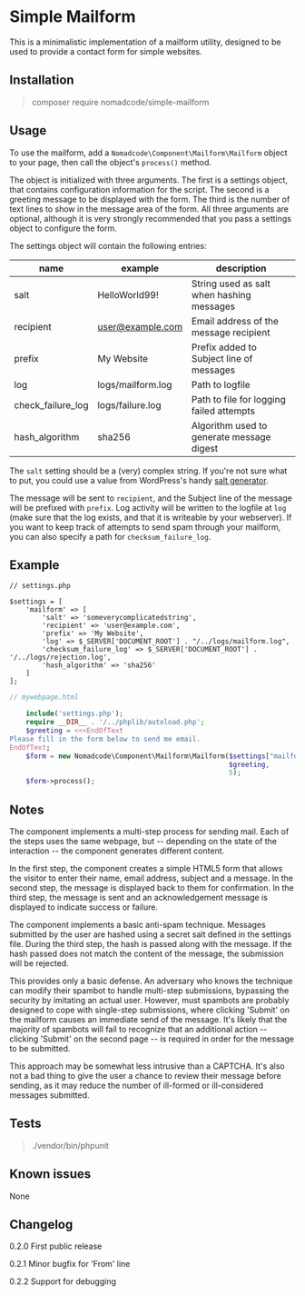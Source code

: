 # Simple Mailform

This is a minimalistic implementation of a mailform utility, designed to be used to provide a contact form for simple websites.

Installation
------------

> composer require nomadcode/simple-mailform

Usage
-----

To use the mailform, add a `Nomadcode\Component\Mailform\Mailform` object to your page, then call the object's `process()` method.

The object is initialized with three arguments. The first is a settings object, that contains configuration information for the script. The second is a greeting message to be displayed with the form. The third is the number of text lines to show in the message area of the form. All three arguments are optional, although it is very strongly recommended that you pass a settings object to configure the form. 

The settings object will contain the following entries:

| name                 | example           | description                               |
|----------------------|-------------------|-------------------------------------------|
| salt                 | HelloWorld99!     | String used as salt when hashing messages |
| recipient            | user@example.com  | Email address of the message recipient    |
| prefix               | My Website        | Prefix added to Subject line of messages  |
| log                  | logs/mailform.log | Path to logfile                           |
| check_failure_log    | logs/failure.log  | Path to file for logging failed attempts  |
| hash_algorithm       | sha256            | Algorithm used to generate message digest |

The `salt` setting should be a (very) complex string. If you're not sure what to put, you could use a value from WordPress's handy [salt generator](https://api.wordpress.org/secret-key/1.1/salt/). 

The message will be sent to `recipient`, and the Subject line of the message will be prefixed with `prefix`. Log activity will be written to the logfile at `log` (make sure that the log exists, and that it is writeable by your webserver). If you want to keep track of attempts to send spam through your mailform, you can also specify a path for `checksum_failure_log`.

Example
-------

```
// settings.php

$settings = [
	'mailform' => [
		'salt' => 'someverycomplicatedstring',
		'recipient' => 'user@example.com',
		'prefix' => 'My Website',
		'log' => $_SERVER['DOCUMENT_ROOT'] . "/../logs/mailform.log",
		'checksum_failure_log' => $_SERVER['DOCUMENT_ROOT'] . '/../logs/rejection.log',
		'hash_algorithm' => 'sha256'
	]
];
```

```php
// mywebpage.html

	include('settings.php');
	require __DIR__ . '/../phplib/autoload.php';
	$greeting = <<<EndOfText
Please fill in the form below to send me email.
EndOfText;
	$form = new Nomadcode\Component\Mailform\Mailform($settings["mailform"],
													  $greeting,
													  5);
	$form->process();
```

Notes
-----

The component implements a multi-step process for sending mail. Each of the steps uses the same webpage, but -- depending on the state of the interaction -- the component generates different content.

In the first step, the component creates a simple HTML5 form that allows the visitor to enter their name, email address, subject and a message. In the second step, the message is displayed back to them for confirmation. In the third step, the message is sent and an acknowledgement message is displayed to indicate success or failure.

The component implements a basic anti-spam technique. Messages submitted by the user are hashed using a secret salt defined in the settings file. During the third step, the hash is passed along with the message. If the hash passed does not match the content of the message, the submission will be rejected.

This provides only a basic defense. An adversary who knows the technique can modify their spambot to handle multi-step submissions, bypassing the security by imitating an actual user. However, must spambots are probably designed to cope with single-step submissions, where clicking 'Submit' on the mailform causes an immediate send of the message. It's likely that the majority of spambots will fail to recognize that an additional action -- clicking 'Submit' on the second page -- is required in order for the message to be submitted.

This approach may be somewhat less intrusive than a CAPTCHA. It's also not a bad thing to give the user a chance to review their message before sending, as it may reduce the number of ill-formed or ill-considered messages submitted.

Tests
-----

> ./vendor/bin/phpunit


Known issues
------------

None

Changelog
---------

0.2.0   First public release

0.2.1   Minor bugfix for 'From' line

0.2.2   Support for debugging